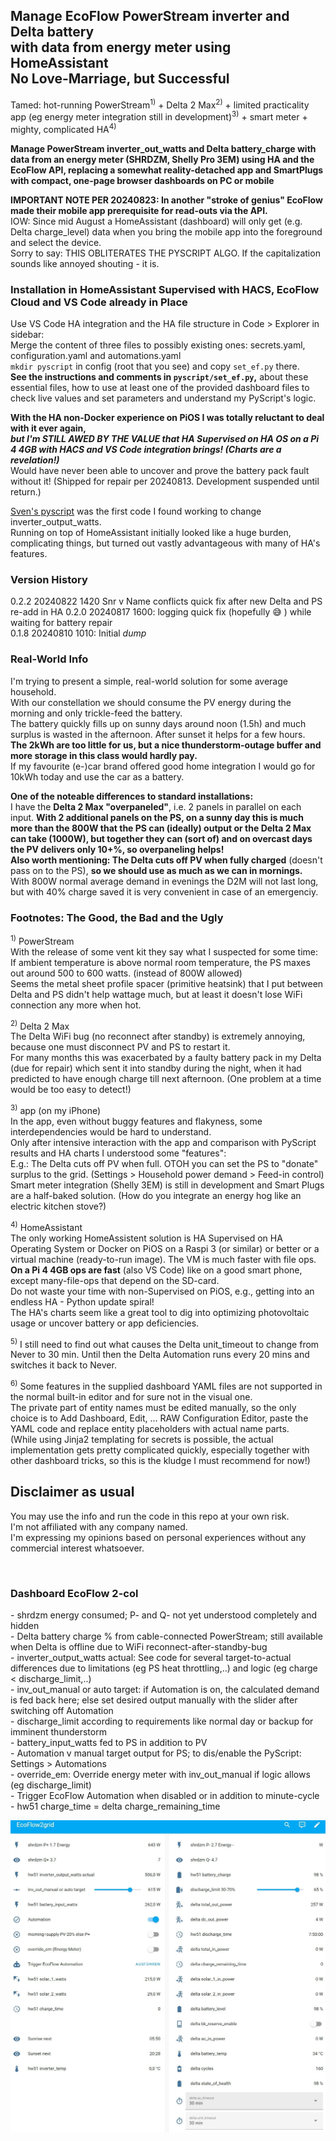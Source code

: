 <h2>Manage EcoFlow PowerStream inverter and Delta battery<br>
with data from energy meter using HomeAssistant<br>
No Love-Marriage, but Successful</h2>
<p>
Tamed: hot-running PowerStream<sup>1)</sup> + Delta 2 Max<sup>2)</sup> + limited practicality app (eg energy meter integration still in development)<sup>3)</sup> + smart meter + mighty, complicated HA<sup>4)</sup>
</p>
<p>
<b>Manage PowerStream inverter_out_watts and Delta battery_charge with data from an energy meter (SHRDZM, Shelly Pro 3EM) using HA and the EcoFlow API, replacing a somewhat reality-detached app and SmartPlugs with compact, one-page browser dashboards on PC or mobile</b>
</p>
<p>
<b>IMPORTANT NOTE PER 20240823: In another "stroke of genius" EcoFlow made their mobile app prerequisite for read-outs via the API.</b><br>
IOW: Since mid August a HomeAssistant (dashboard) will only get (e.g. Delta charge_level) data when you bring the mobile app into the foreground and select the device.<br>
Sorry to say: THIS OBLITERATES THE PYSCRIPT ALGO. If the capitalization sounds like annoyed shouting - it is.
</p>
<h3>Installation in HomeAssistant Supervised with HACS, EcoFlow Cloud and VS Code already in Place</h3>
<p>
Use VS Code HA integration and the HA file structure in Code > Explorer in sidebar:<br>
Merge the content of three files to possibly existing ones: secrets.yaml, configuration.yaml and automations.yaml<br>
<code>mkdir pyscript</code> in config (root that you see) and copy <code>set_ef.py</code> there.<br>
<b>See the instructions and comments in <code>pyscript/set_ef.py</code>,</b> about these essential files, how to use at least one of the provided dashboard files to check live values and set parameters and understand my PyScript's logic.
</p>
<p>
<b>With the HA non-Docker experience on PiOS I was totally reluctant to deal with it ever again,<br>
<em>but I'm STILL AWED BY THE VALUE that HA Supervised on HA OS on a Pi 4 4GB with HACS and VS Code integration brings! (Charts are a revelation!)</em></b><br>
Would have never been able to uncover and prove the battery pack fault without it! (Shipped for repair per 20240813. Development suspended until return.)
</p>
<p>
<a href="https://github.com/svenerbe/ecoflow_dynamic_power_adjustment/">Sven's pyscript</a> was the first code I found working to change inverter_output_watts.<br>
Running on top of HomeAssistant initially looked like a huge burden, complicating things, but turned out vastly advantageous with many of HA's features.<br>
</p>
<h3>Version History</h3>
<p>
0.2.2 20240822 1420 Snr v Name conflicts quick fix after new Delta and PS re-add in HA
0.2.0 20240817 1600: logging quick fix (hopefully &#128517; ) while waiting for battery repair<br>
0.1.8 20240810 1010: Initial <em>dump</em>
</p>
<h3>Real-World Info</h3>
<p>
I'm trying to present a simple, real-world solution for some average household.<br>
With our constellation we should consume the PV energy during the morning and only trickle-feed the battery.<br>
The battery quickly fills up on sunny days around noon (1.5h) and much surplus is wasted in the afternoon. After sunset it helps for a few hours.<br>
<b>The 2kWh are too little for us, but a nice thunderstorm-outage buffer and more storage in this class would hardly pay.</b><br>
If my favourite (e-)car brand offered good home integration I would go for 10kWh today and use the car as a battery.
</p>
<p>
<b>One of the noteable differences to standard installations:</b><br>
I have the <b>Delta 2 Max "overpaneled"</b>, i.e. 2 panels in parallel on each input. <b>With 2 additional panels on the PS, on a sunny day this is much more than the 800W that the PS can (ideally) output or the Delta 2 Max can take (1000W), but together they can (sort of) and on overcast days the PV delivers only 10+%, so overpaneling helps!</b><br>
<b>Also worth mentioning: The Delta cuts off PV when fully charged</b> (doesn't pass on to the PS), <b>so we should use as much as we can in mornings.</b><br>
With 800W normal average demand in evenings the D2M will not last long, but with 40% charge saved it is very convenient in case of an emergenciy.
</p>
<h3>Footnotes: The Good, the Bad and the Ugly</h3>
<p>
<sup>1)</sup> PowerStream<br>
With the release of some vent kit they say what I suspected for some time:<br>
If ambient temperature is above normal room temperature, the PS maxes out around 500 to 600 watts. (instead of 800W allowed)<br>
Seems the metal sheet profile spacer (primitive heatsink) that I put between Delta and PS didn't help wattage much, but at least it doesn't lose WiFi connection any more when hot.
</p>
<p>
<sup>2)</sup> Delta 2 Max<br>
The Delta WiFi bug (no reconnect after standby) is extremely annoying, because one must disconnect PV and PS to restart it.<br>
For many months this was exacerbated by a faulty battery pack in my Delta (due for repair) which sent it into standby during the night, when it had predicted to have enough charge till next afternoon. (One problem at a time would be too easy to detect!)
</p>
<p>
<sup>3)</sup> app (on my iPhone)<br>
In the app, even without buggy features and flakyness, some interdependencies would be hard to understand.<br>
Only after intensive interaction with the app and comparison with PyScript results and HA charts I understood some "features":<br>
E.g.: The Delta cuts off PV when full. OTOH you can set the PS to "donate" surplus to the grid. (Settings > Household power demand > Feed-in control)<br>
Smart meter integration (Shelly 3EM) is still in development and Smart Plugs are a half-baked solution. (How do you integrate an energy hog like an electric kitchen stove?)
</p>
<p>
<sup>4)</sup> HomeAssistant<br>
The only working HomeAssistent solution is HA Supervised on HA Operating System or Docker on PiOS on a Raspi 3 (or similar) or better or a virtual machine (ready-to-run image). The VM is much faster with file ops.<br>
<b>On a Pi 4 4GB ops are fast</b> (also VS Code) like on a good smart phone, except many-file-ops that depend on the SD-card.<br>
Do not waste your time with non-Supervised on PiOS, e.g., getting into an endless HA - Python update spiral!<br>
The HA's charts seem like a great tool to dig into optimizing photovoltaic usage or uncover battery or app deficiencies.
<p>
<sup>5)</sup> I still need to find out what causes the Delta unit_timeout to change from Never to 30 min. Until then the Delta Automation runs every 20 mins and switches it back to Never.
</p>
<p>
<sup>6)</sup> Some features in the supplied dashboard YAML files are not supported in the normal built-in editor and for sure not in the visual one.<br>
The private part of entity names must be edited manually, so the only choice is to Add Dashboard, Edit, ... RAW Configuration Editor, paste the YAML code and replace entity placeholders with actual name parts.<br>
(While using Jinja2 templating for secrets is possible, the actual implementation gets pretty complicated quickly, especially together with other dashboard tricks, so this is the kludge I must recommend for now!)
</p>
<h2>Disclaimer as usual</h2>
<p>
You may use the info and run the code in this repo at your own risk.<br>
I'm not affiliated with any company named.<br>
I'm expressing my opinions based on personal experiences without any commercial interest whatsoever.
</p>
<br>
<p>
<h3>Dashboard EcoFlow 2-col</h3>
<p>
- shrdzm energy consumed; P- and Q- not yet understood completely and hidden<br>
- Delta battery charge % from cable-connected PowerStream; still available when Delta is offline due to WiFi reconnect-after-standby-bug<br>
- inverter_output_watts actual: See code for several target-to-actual differences due to limitations (eg PS heat throttling,..) and logic (eg charge < discharge_limit,..)<br>
- inv_out_manual or auto target: if Automation is on, the calculated demand is fed back here; else set desired output manually with the slider after switching off Automation<br>
- discharge_limit according to requirements like normal day or backup for imminent thunderstorm<br>
- battery_input_watts fed to PS in addition to PV<br>
- Automation v manual target output for PS; to dis/enable the PyScript: Settings > Automations <br>
- override_em: Override energy meter with inv_out_manual if logic allows (eg discharge_limit)<br>
- Trigger EcoFlow Automation when disabled or in addition to minute-cycle<br>
- hw51 charge_time = delta charge_remaining_time<br>
</p>
<img src="images/dashboard-ecoflow-2-col.jpg" alt="Dashboard EcoFlow 2-col"><br>
</p>
